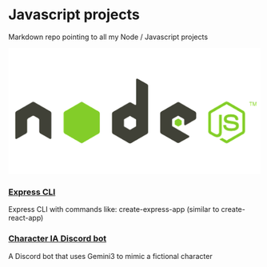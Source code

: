 # Javascript projects
Markdown repo pointing to all my Node / Javascript projects

<p align="center">
  <img src="./nodejs.webp" />
</p>

### [Express CLI](https://github.com/DaviGGA/express-cli)
Express CLI with commands like: create-express-app (similar to create-react-app)

### [Character IA Discord bot](https://github.com/DaviGGA/character-discord-bot)
A Discord bot that uses Gemini3 to mimic a fictional character
